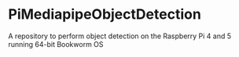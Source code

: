 # PiMediapipeObjectDetection
A repository to perform object detection on the Raspberry Pi 4 and 5 running 64-bit Bookworm OS

